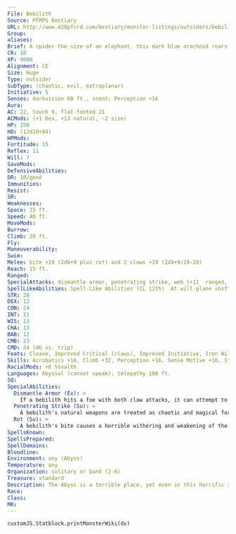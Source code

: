 ```yaml
---
File: Bebilith
Source: PFRPG Bestiary
URL: http://www.d20pfsrd.com/bestiary/monster-listings/outsiders/bebilith
Group: 
aliases: 
Brief: A spider the size of an elephant, this dark blue arachnid rears up on its six hind legs to raise its barbed and razor-edged front claws.
CR: 10
XP: 9600
Alignment: CE
Size: Huge
Type: outsider
SubType: (chaotic, evil, extraplanar)
Initiative: 5
Senses: darkvision 60 ft., scent; Perception +16
Aura: 
AC: 22, touch 9, flat-footed 21
ACMods: (+1 Dex, +13 natural, -2 size)
HP: 150
HD: (12d10+84)
HPMods: 
Fortitude: 15
Reflex: 11
Will: 7
SaveMods: 
DefensiveAbilities: 
DR: 10/good
Immunities: 
Resist: 
SR: 
Weaknesses: 
Space: 15 ft.
Speed: 40 ft.
MoveMods: 
Burrow: 
Climb: 20 ft.
Fly: 
Maneuverability: 
Swim: 
Melee: bite +19 (2d6+9 plus rot) and 2 claws +19 (2d4+9/19-20)
Reach: 15 ft.
Ranged: 
SpecialAttacks: dismantle armor, penetrating strike, web (+11  ranged, DC 23, 12 hp)
SpellLikeAbilities: Spell-Like Abilities (CL 12th)  At will-plane shift (bebilith only)
STR: 28
DEX: 12
CON: 24
INT: 11
WIS: 13
CHA: 13
BAB: 12
CMB: 23
CMD: 34 (46 vs. trip)
Feats: Cleave, Improved Critical (claws), Improved Initiative, Iron Will, Lightning Reflexes, Power Attack
Skills: Acrobatics +16, Climb +32, Perception +16, Sense Motive +16, Stealth +16, Survival +16
RacialMods: +8 Stealth
Languages: Abyssal (cannot speak); telepathy 100 ft.
SQ: 
SpecialAbilities:
  Dismantle Armor (Ex): >
    If a bebilith hits a foe with both claw attacks, it can attempt to peel away the target's armor and shield as a free action by making a CMB check.  If the bebilith is successful, the target's armor and shield are torn from his body and dismantled, falling to the ground. Armor subjected to this attack loses half its hit points and gains the broken condition if the target fails a DC 25 Reflex save. The save DC is Strength-based.
  Penetrating Strike (Su): >
    A bebilith's natural weapons are treated as chaotic and magical for the purposes of penetrating damage reduction. Against creatures with the demon type, its natural weapons are also treated as cold iron and good.
  Rot (Su): >
    A bebilith's bite causes a horrible withering and weakening of the flesh, resulting in a hideous melting and foul rotting effect. This catastrophic withering begins on the round the creature is bitten and continues for another 4 rounds thereafter, for 5 rounds of withering in all. Each round the rot persists, the target must succeed on a DC 23 Fortitude save or take 2 points of Constitution damage. If the target makes two consecutive saving throws in a row, the effect is cured. Heal can also halt the rot effect. The save DC is Constitution-based.
SpellsKnown: 
SpellsPrepared: 
SpellDomains: 
Bloodline: 
Environment: any (Abyss)
Temperature: any
Organization: solitary or band (2-6)
Treasure: standard
Description: The Abyss is a terrible place, yet even in this horrific realm there exist predators and wild beasts that prey upon the demonic horde-the bebilith being the most notorious, a creature evolved to hunt and slay demons.  Far more intelligent than its verminous shape would suggest, it is perhaps a blessing that the bebilith is such a focused and devoted hunter of demons, for had these dangerous outsiders more of a mind to conquer and expand empires, their ability to plane shift would make them a menace indeed. Although, as an outsider, the bebilith has no biological need to eat, it does enjoy the sensation of chewing on demonic flesh.
Race: 
Class: 
MR: 
---
```

```dataviewjs
customJS.Statblock.printMonsterWiki(dv)
```
